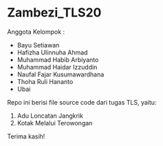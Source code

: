 # Zambezi_TLS20
Anggota Kelompok : 
- Bayu Setiawan
- Hafizha Ulinnuha Ahmad
- Muhammad Habib Arbiyanto
- Muhammad Haidar Izzuddin
- Naufal Fajar Kusumawardhana
- Thoha Ruli Hananto
- Ubai

Repo ini berisi file source code dari tugas TLS, yaitu:
 1. Adu Loncatan Jangkrik
 2. Kotak Melalui Terowongan

Terima kasih!
